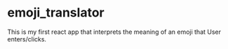 # emoji_translator
This is my first react app that interprets the meaning of an emoji that User enters/clicks. 
